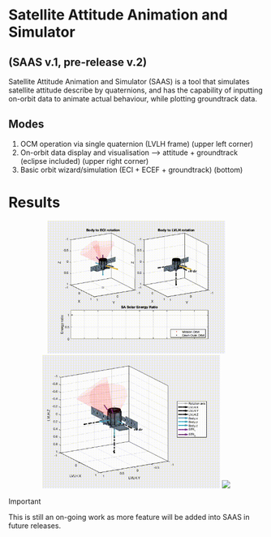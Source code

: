# Satellite Attitude Animation and Simulator
## (SAAS v.1, pre-release v.2)
Satellite Attitude Animation and Simulator (SAAS) is a tool that simulates satellite attitude describe by quaternions,
and has the capability of inputting on-orbit data to animate actual behaviour, 
while plotting groundtrack data.

## Modes
1. OCM operation via single quaternion (LVLH frame) (upper left corner)
2. On-orbit data display and visualisation --> attitude + groundtrack (eclipse included) (upper right corner)
3. Basic orbit wizard/simulation (ECI + ECEF + groundtrack) (bottom)

# Results
<p align="center">
  <img src="output/ATT_design.gif" width="350">
  <img src="output/ATT_sim.gif" width="350">
  <img src="output/ATT_trend.png" width="350">
</p>


> [!IMPORTANT]  
> This is still an on-going work as more feature will be added into SAAS in future releases. 


